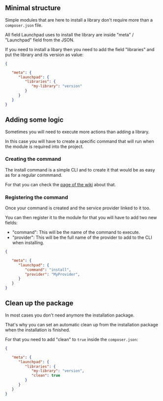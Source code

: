 ## Minimal structure 
Simple modules that are here to install a library don't require more than a `composer.json` file.

All field Launchpad uses to install the library are inside "meta" / "Launchpad" field from the JSON.

If you need to install a libary then you need to add the field "libraries" and put the library and its version as value:
```json
{

   "meta": {
      "launchpad": {
         "libraries": {
            "my-library": "version"
         }
      }
   }
}
```

## Adding some logic
Sometimes you will need to execute more actions than adding a library.

In this case you will have to create a specific command that will run when the module is required into the project.

### Creating the command
The install command is a simple CLI and to create it that would be as easy as for a regular commmand.

For that you can check the [page of the wiki](../cli/creating-command.md) about that.
### Registering the command 
Once your command is created and the service provider linked to it too.

You can then register it to the module for that you will have to add two new fields:
- "command": This will be the name of the command to execute.
- "provider": This will be the full name of the provider to add to the CLI when installing.

```json
{

   "meta": {
      "launchpad": {
         "command": "install",
         "provider": "MyProvider",
      }
   }
}
```


## Clean up the package 
In most cases you don't need anymore the installation package.

That's why you can set an automatic clean up from the installation package when the installation is finished.

For that you need to add "clean" to `true` inside the  `composer.json`:
```json
{

   "meta": {
      "launchpad": {
         "libraries": {
            "my-library": "version",
            "clean": true
         }
      }
   }
}
```

